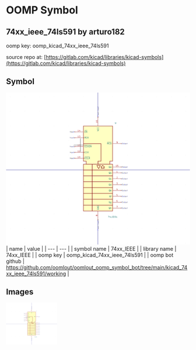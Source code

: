 # OOMP Symbol  
## 74xx_ieee_74ls591  by arturo182  
  
oomp key: oomp_kicad_74xx_ieee_74ls591  
  
source repo at: [https://gitlab.com/kicad/libraries/kicad-symbols](https://gitlab.com/kicad/libraries/kicad-symbols)  
## Symbol  
  
[![working.png](working_600.png)](working.png)  
| name | value | 
| --- | --- | 
| symbol name | 74xx_IEEE | 
| library name | 74xx_IEEE | 
| oomp key | oomp_kicad_74xx_ieee_74ls591 | 
| oomp bot github | https://github.com/oomlout/oomlout_oomp_symbol_bot/tree/main/kicad_74xx_ieee_74ls591/working | 
## Images  
  
[![working.png](working_140.png)](working.png)  
